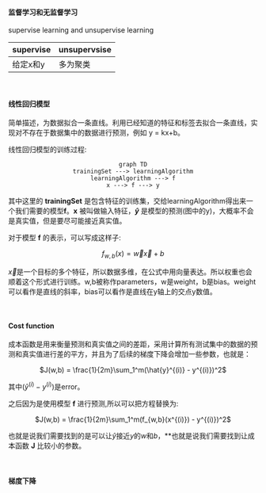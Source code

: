 #### 监督学习和无监督学习
supervise learning and unsupervise learning

| supervise | unsupervsise |
|-----------| ------------ |
|给定x和y| 多为聚类|

<br />

#### 线性回归模型
简单描述，为数据拟合一条直线。利用已经知道的特征和标签去拟合一条直线，实现对不存在于数据集中的数据进行预测，例如 y = kx+b。

线性回归模型的训练过程:

<center>

```mermaid
graph TD
trainingSet ---> learningAlgorithm
learningAlgorithm ---> f
x ---> f ---> y
```
</center>

其中这里的 **trainingSet** 是包含特征的训练集，交给learningAlgorithm得出来一个我们需要的模型**f**。**x** 被叫做输入特征，**$\hat{y}$** 是模型的预测(图中的y)，大概率不会是真实值，但是要尽可能接近真实值。

对于模型 **f** 的表示，可以写成这样子:

<center>

$f_{w,b}(x) = \vec{w}\vec{x} + b$

</center>

$\vec{x}$是一个目标的多个特征，所以数据多维，在公式中用向量表达。所以权重也会顺着这个形式进行训练。w,b被称作parameters，w是weight，b是bias。weight可以看作是直线的斜率，bias可以看作是直线在y轴上的交点y数值。

<br />

#### Cost function
成本函数是用来衡量预测和真实值之间的差距，采用计算所有测试集中的数据的预测和真实值进行差的平方，并且为了后续的梯度下降会增加一些参数，也就是：

<center>

$J(w,b) = \frac{1}{2m}\sum_1^m(\hat{y}^{(i)} - y^{(i)})^2$

</center>

其中$(\hat{y}^{(i)} - y^{(i)})$是error。

之后因为是使用模型 **f** 进行预测,所以可以把方程替换为:

<center>

$J(w,b) = \frac{1}{2m}\sum_1^m(f_{w,b}(x^{(i)}) - y^{(i)})^2$

</center>

也就是说我们需要找到的是可以让$\hat{y}$接近$y$的$w$和$b$，**也就是说我们需要找到让成本函数 **J** 比较小的参数。

<br />

#### 梯度下降
